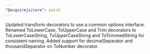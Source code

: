 ```yaml
---
"@acquirejs/core": patch
---
```


Updated transform decorators to use a common options interface.
Renamed ToLowerCase, ToUpperCase and Trim decorators to ToLowerCaseString, ToUpperCaseString and ToTrimmedString for consistent naming.
Added support for decimalSeparator and thousandSeparator on ToNumber decorator.

